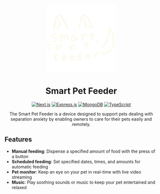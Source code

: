 <div align="center">
<div><img src="./public/logo.png"/></div>

# Smart Pet Feeder

[![Next.js][nextjs-badge]][nextjs]
[![Express.js][expressjs-badge]][expressjs]
[![MongoDB][mongodb-badge]][mongodb]
[![TypeScript][typescript-badge]][typescript]

The Smart Pet Feeder is a device designed to support pets dealing with separation anxiety by enabling owners to care for their pets easily and remotely.

</div>

## Features

- **Manual feeding**: Dispense a specified amount of food with the press of a button
- **Scheduled feeding**: Set specified dates, times, and amounts for automatic feeding
- **Pet monitor**: Keep an eye on your pet in real-time with live video streaming
- **Music**: Play soothing sounds or music to keep your pet entertained and relaxed

[nextjs]: https://nextjs.org/
[nextjs-badge]: https://img.shields.io/badge/Next-black?style=for-the-badge&logo=next.js&logoColor=white
[expressjs]: https://expressjs.com/
[expressjs-badge]: https://img.shields.io/badge/express.js-%23404d59.svg?style=for-the-badge&logo=express&logoColor=%2361DAFB
[mongodb]: https://www.mongodb.com/
[mongodb-badge]: https://img.shields.io/badge/MongoDB-%234ea94b.svg?style=for-the-badge&logo=mongodb&logoColor=white
[typescript]: https://www.typescriptlang.org/
[typescript-badge]: https://img.shields.io/badge/typescript-%23007ACC.svg?style=for-the-badge&logo=typescript&logoColor=white
